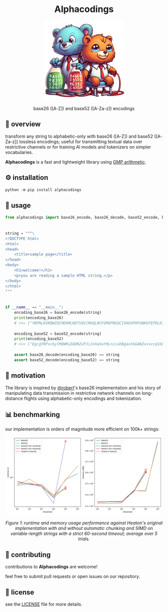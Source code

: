 <div align="center">

# Alphacodings

<img src="resources/alphacodings.png" width="256" height="256">

base26 ([A-Z]) and base52 ([A-Za-z]) encodings
</div>

## 🌟 overview

transform any string to alphabetic-only with base26 ([A-Z]) and base52 ([A-Za-z]) lossless encodings; useful for transmitting textual data over restrictive channels or for training AI models and tokenizers on simpler vocabularies.

**Alphacodings** is a fast and lightweight library using [GMP arithmetic](https://gmplib.org).

## ⚙️ installation

```python
python -m pip install alphacodings
```

## 🚀 usage

```python
from alphacodings import base26_encode, base26_decode, base52_encode, base52_decode


string = """\
<!DOCTYPE html>
<html>
<head>
    <title>sample page</title>
</head>
<body>
    <h1>welcome!</h1>
    <p>you are reading a sample HTML string.</p>
</body>
</html>
"""


if __name__ == "__main__":
    encoding_base26 = base26_encode(string)
    print(encoding_base26)
    # >>> ["YBPNLKVNQWZQCMDHMLNDTVQCCRKQLNCFGMQPNGQCIXHUUPHFUNKUFEPDLKIGARFOKTDEZKQHXGCPYHDZKKVIUDNFOAYYAUOQFBJFFGSTKAXNWGDPVUJNBARPNXBASHZBXIBSSEFTAIQRPEADSOVVNXUMQXVDWTAIVCIVWQZAHAGYAVZYKGMETJOOUQNOEXMSOOGSKVMFBYZIBZDAITICYVXMJTTCCHPMSCABLYUMFDUNLVSLNKHSBPKCGASXJSFYDHZFAOEQTUACEBIFKQGYC"]

    encoding_base52 = base52_encode(string)
    print(encoding_base52)
    # >>> ["EgcgYRPxckylMQWRLDADNZxPJiJcHaVwYHLnicahBgaotGGANZuvsvcpSSOJFLXvKPjRlNQCJqqdviiIdtnwJyDOnWojsrpkWSTZFHbMIREvREjpsODtSxoLlLjQZOoehsGFzawGQecyuomgpZQNyFnZQLWPiDhzClwxBFCCwdqduGJoshrwFdwHWMtJpSTmjxzaYmNvzOIOwLkJvyQHCaFtrODPhbhBpPBmC"]

    assert base26_decode(encoding_base26) == string
    assert base52_decode(encoding_base52) == string
```

## 🧠 motivation

The library is inspired by [@robert](https://github.com/robert)'s base26 implementation and his story of manipulating data transmission in restrictive network channels on long-distance flights using alphabetic-only encodings and tokenization.

## 📊 benchmarking

our implementation is orders of magnitude more efficient on 100k+ strings:

<div align="center">
<img src="resources/benchmark.png" alt="benchmarking">

*Figure 1: runtime and memory usage performance against Heaton's original implementation with and without automatic chunking and SIMD on variable-length strings with a strict 60-second timeout; average over 5 trials.*
</div>

## 🤝 contributing

contributions to **Alphacodings** are welcome!

feel free to submit pull requests or open issues on our repository.

## 📄 license

see the [LICENSE](LICENSE) file for more details.
